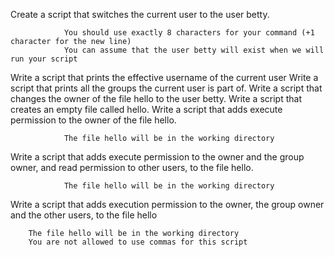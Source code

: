 Create a script that switches the current user to the user betty.

                You should use exactly 8 characters for your command (+1 character for the new line)
                You can assume that the user betty will exist when we will run your script
Write a script that prints the effective username of the current user
Write a script that prints all the groups the current user is part of.
Write a script that changes the owner of the file hello to the user betty.
Write a script that creates an empty file called hello.
Write a script that adds execute permission to the owner of the file hello.

                The file hello will be in the working directory

Write a script that adds execute permission to the owner and the group owner, and read permission to other users, to the file hello.

                The file hello will be in the working directory
Write a script that adds execution permission to the owner, the group owner and the other users, to the file hello

		The file hello will be in the working directory
		You are not allowed to use commas for this script

